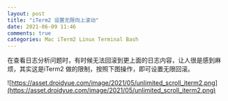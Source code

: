 ```yaml
---
layout: post
title: "iTerm2 设置无限向上滚动"
date: 2021-06-09 11:46
comments: true
categories: Mac iTerm2 Linux Terminal Bash 
---
```


在查看日志分析问题时，有时候无法回滚到更上面的日志内容，让人很是感到麻烦，其实这是iTerm2 做的限制，按照下图操作，即可设置无限回滚。


![https://asset.droidyue.com/image/2021/05/unlimited_scroll_iterm2.png](https://asset.droidyue.com/image/2021/05/unlimited_scroll_iterm2.png)

